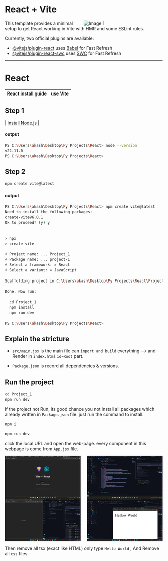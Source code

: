 # React + Vite

<img align="right" src="public/Product Page.png" alt="Image 1" style="width: 50%;"/>


This template provides a minimal setup to get React working in Vite with HMR and some ESLint rules.

Currently, two official plugins are available:

- [@vitejs/plugin-react](https://github.com/vitejs/vite-plugin-react/blob/main/packages/plugin-react/README.md) uses [Babel](https://babeljs.io/) for Fast Refresh
- [@vitejs/plugin-react-swc](https://github.com/vitejs/vite-plugin-react-swc) uses [SWC](https://swc.rs/) for Fast Refresh

---

# React

| [React install guide](https://react.dev/learn/start-a-new-react-project) | [use Vite](https://vite.dev/) |
| ------------------------------------------------------------------------ | ----------------------------- |

## Step 1

| [install Node.js](https://nodejs.org/en/download/prebuilt-installer) |

#### output

```bash
PS C:\Users\akash\Desktop\Py Projects\React> node --version
v22.11.0
PS C:\Users\akash\Desktop\Py Projects\React>
```

## Step 2

```bash
npm create vite@latest
```

#### output

```bash
PS C:\Users\akash\Desktop\Py Projects\React> npm create vite@latest
Need to install the following packages:
create-vite@6.0.1
Ok to proceed? (y) y


> npx
> create-vite

√ Project name: ... Project_1
√ Package name: ... project-1
√ Select a framework: » React
√ Select a variant: » JavaScript

Scaffolding project in C:\Users\akash\Desktop\Py Projects\React\Project_1...

Done. Now run:

  cd Project_1
  npm install
  npm run dev

PS C:\Users\akash\Desktop\Py Projects\React>
```

## Explain the stricture

- `src/main.jsx` is the main file can `import and build` everything --> and Render in `index.html` `id=Root` part.

- `Package.json` is record all dependencies & versions.

## Run the project

```bash
cd Project_1
npm run dev
```

If the project not Run, its good chance you not install all packages which already written in `Package.json` file. just run the command to install.

```bash
npm i
```

```bash
npm run dev
```

click the local URL and open the web-page. every component in this webpage is come from `App.jsx` file.

<div style="display: flex; justify-content: space-between;">
  <img src="public/default-web-page.png" alt="Image 1" style="width: 48%;"/>
  <img src="public/default-web-page-code.png" alt="Image 2" style="width: 48%;"/>
</div>
<div style="display: flex; justify-content: space-between;">
  <img src="public/default-web-page-code-edit.png" alt="Image 1" style="width: 48%;"/>
  <img src="public/default-web-page-remove-allCss.png" alt="Image 2" style="width: 48%;"/>
</div>

Then remove all tsx (exact like HTML) only type `Hello World` , And Remove all `css` files.
